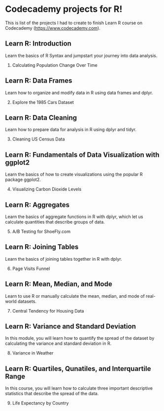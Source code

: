 # Codecademy projects for R!

This is list of the projects I had to create to finish Learn R course on Codecademy (https://www.codecademy.com).

## Learn R: Introduction

Learn the basics of R Syntax and jumpstart your journey into data analysis.

1. Calculating Population Change Over Time

## Learn R: Data Frames

Learn how to organize and modify data in R using data frames and dplyr.

2. Explore the 1985 Cars Dataset

## Learn R: Data Cleaning

Learn how to prepare data for analysis in R using dplyr and tidyr.

3. Cleaning US Census Data

## Learn R: Fundamentals of Data Visualization with ggplot2

Learn the basics of how to create visualizations using the popular R package ggplot2.

4. Visualizing Carbon Dioxide Levels

## Learn R: Aggregates

Learn the basics of aggregate functions in R with dplyr, which let us calculate quantities that describe groups of data.

5. A/B Testing for ShoeFly.com

## Learn R: Joining Tables

Learn the basics of joining tables together in R with dplyr.

6. Page Visits Funnel

## Learn R: Mean, Median, and Mode

Learn to use R or manually calculate the mean, median, and mode of real-world datasets.

7. Central Tendency for Housing Data

## Learn R: Variance and Standard Deviation

In this module, you will learn how to quantify the spread of the dataset by calculating the variance and standard deviation in R.

8. Variance in Weather

## Learn R: Quartiles, Qunatiles, and Interquartile Range

In this course, you will learn how to calculate three important descriptive statistics that describe the spread of the data.

9. Life Expectancy by Country
